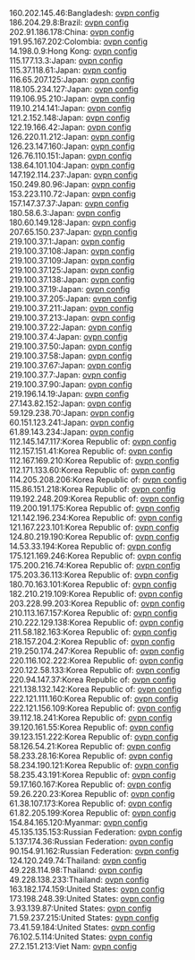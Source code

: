 160.202.145.46:Bangladesh: [ovpn config](vpn/160_202_145_46.ovpn)  
186.204.29.8:Brazil: [ovpn config](vpn/186_204_29_8.ovpn)  
202.91.186.178:China: [ovpn config](vpn/202_91_186_178.ovpn)  
191.95.167.202:Colombia: [ovpn config](vpn/191_95_167_202.ovpn)  
14.198.0.9:Hong Kong: [ovpn config](vpn/14_198_0_9.ovpn)  
115.177.13.3:Japan: [ovpn config](vpn/115_177_13_3.ovpn)  
115.37.118.61:Japan: [ovpn config](vpn/115_37_118_61.ovpn)  
116.65.207.125:Japan: [ovpn config](vpn/116_65_207_125.ovpn)  
118.105.234.127:Japan: [ovpn config](vpn/118_105_234_127.ovpn)  
119.106.95.210:Japan: [ovpn config](vpn/119_106_95_210.ovpn)  
119.10.214.141:Japan: [ovpn config](vpn/119_10_214_141.ovpn)  
121.2.152.148:Japan: [ovpn config](vpn/121_2_152_148.ovpn)  
122.19.166.42:Japan: [ovpn config](vpn/122_19_166_42.ovpn)  
126.220.11.212:Japan: [ovpn config](vpn/126_220_11_212.ovpn)  
126.23.147.160:Japan: [ovpn config](vpn/126_23_147_160.ovpn)  
126.76.110.151:Japan: [ovpn config](vpn/126_76_110_151.ovpn)  
138.64.101.104:Japan: [ovpn config](vpn/138_64_101_104.ovpn)  
147.192.114.237:Japan: [ovpn config](vpn/147_192_114_237.ovpn)  
150.249.80.96:Japan: [ovpn config](vpn/150_249_80_96.ovpn)  
153.223.110.72:Japan: [ovpn config](vpn/153_223_110_72.ovpn)  
157.147.37.37:Japan: [ovpn config](vpn/157_147_37_37.ovpn)  
180.58.6.3:Japan: [ovpn config](vpn/180_58_6_3.ovpn)  
180.60.149.128:Japan: [ovpn config](vpn/180_60_149_128.ovpn)  
207.65.150.237:Japan: [ovpn config](vpn/207_65_150_237.ovpn)  
219.100.37.1:Japan: [ovpn config](vpn/219_100_37_1.ovpn)  
219.100.37.108:Japan: [ovpn config](vpn/219_100_37_108.ovpn)  
219.100.37.109:Japan: [ovpn config](vpn/219_100_37_109.ovpn)  
219.100.37.125:Japan: [ovpn config](vpn/219_100_37_125.ovpn)  
219.100.37.138:Japan: [ovpn config](vpn/219_100_37_138.ovpn)  
219.100.37.19:Japan: [ovpn config](vpn/219_100_37_19.ovpn)  
219.100.37.205:Japan: [ovpn config](vpn/219_100_37_205.ovpn)  
219.100.37.211:Japan: [ovpn config](vpn/219_100_37_211.ovpn)  
219.100.37.213:Japan: [ovpn config](vpn/219_100_37_213.ovpn)  
219.100.37.22:Japan: [ovpn config](vpn/219_100_37_22.ovpn)  
219.100.37.4:Japan: [ovpn config](vpn/219_100_37_4.ovpn)  
219.100.37.50:Japan: [ovpn config](vpn/219_100_37_50.ovpn)  
219.100.37.58:Japan: [ovpn config](vpn/219_100_37_58.ovpn)  
219.100.37.67:Japan: [ovpn config](vpn/219_100_37_67.ovpn)  
219.100.37.7:Japan: [ovpn config](vpn/219_100_37_7.ovpn)  
219.100.37.90:Japan: [ovpn config](vpn/219_100_37_90.ovpn)  
219.196.14.19:Japan: [ovpn config](vpn/219_196_14_19.ovpn)  
27.143.82.152:Japan: [ovpn config](vpn/27_143_82_152.ovpn)  
59.129.238.70:Japan: [ovpn config](vpn/59_129_238_70.ovpn)  
60.151.123.241:Japan: [ovpn config](vpn/60_151_123_241.ovpn)  
61.89.143.234:Japan: [ovpn config](vpn/61_89_143_234.ovpn)  
112.145.147.117:Korea Republic of: [ovpn config](vpn/112_145_147_117.ovpn)  
112.157.151.41:Korea Republic of: [ovpn config](vpn/112_157_151_41.ovpn)  
112.167.169.210:Korea Republic of: [ovpn config](vpn/112_167_169_210.ovpn)  
112.171.133.60:Korea Republic of: [ovpn config](vpn/112_171_133_60.ovpn)  
114.205.208.206:Korea Republic of: [ovpn config](vpn/114_205_208_206.ovpn)  
115.86.151.218:Korea Republic of: [ovpn config](vpn/115_86_151_218.ovpn)  
119.192.248.209:Korea Republic of: [ovpn config](vpn/119_192_248_209.ovpn)  
119.200.191.175:Korea Republic of: [ovpn config](vpn/119_200_191_175.ovpn)  
121.142.196.234:Korea Republic of: [ovpn config](vpn/121_142_196_234.ovpn)  
121.167.223.101:Korea Republic of: [ovpn config](vpn/121_167_223_101.ovpn)  
124.80.219.190:Korea Republic of: [ovpn config](vpn/124_80_219_190.ovpn)  
14.53.33.194:Korea Republic of: [ovpn config](vpn/14_53_33_194.ovpn)  
175.121.169.246:Korea Republic of: [ovpn config](vpn/175_121_169_246.ovpn)  
175.200.216.74:Korea Republic of: [ovpn config](vpn/175_200_216_74.ovpn)  
175.203.36.113:Korea Republic of: [ovpn config](vpn/175_203_36_113.ovpn)  
180.70.163.101:Korea Republic of: [ovpn config](vpn/180_70_163_101.ovpn)  
182.210.219.109:Korea Republic of: [ovpn config](vpn/182_210_219_109.ovpn)  
203.228.99.203:Korea Republic of: [ovpn config](vpn/203_228_99_203.ovpn)  
210.113.167.157:Korea Republic of: [ovpn config](vpn/210_113_167_157.ovpn)  
210.222.129.138:Korea Republic of: [ovpn config](vpn/210_222_129_138.ovpn)  
211.58.182.163:Korea Republic of: [ovpn config](vpn/211_58_182_163.ovpn)  
218.157.204.2:Korea Republic of: [ovpn config](vpn/218_157_204_2.ovpn)  
219.250.174.247:Korea Republic of: [ovpn config](vpn/219_250_174_247.ovpn)  
220.116.102.222:Korea Republic of: [ovpn config](vpn/220_116_102_222.ovpn)  
220.122.58.133:Korea Republic of: [ovpn config](vpn/220_122_58_133.ovpn)  
220.94.147.37:Korea Republic of: [ovpn config](vpn/220_94_147_37.ovpn)  
221.138.132.142:Korea Republic of: [ovpn config](vpn/221_138_132_142.ovpn)  
222.121.111.160:Korea Republic of: [ovpn config](vpn/222_121_111_160.ovpn)  
222.121.156.109:Korea Republic of: [ovpn config](vpn/222_121_156_109.ovpn)  
39.112.18.241:Korea Republic of: [ovpn config](vpn/39_112_18_241.ovpn)  
39.120.161.55:Korea Republic of: [ovpn config](vpn/39_120_161_55.ovpn)  
39.123.151.222:Korea Republic of: [ovpn config](vpn/39_123_151_222.ovpn)  
58.126.54.21:Korea Republic of: [ovpn config](vpn/58_126_54_21.ovpn)  
58.233.28.16:Korea Republic of: [ovpn config](vpn/58_233_28_16.ovpn)  
58.234.190.121:Korea Republic of: [ovpn config](vpn/58_234_190_121.ovpn)  
58.235.43.191:Korea Republic of: [ovpn config](vpn/58_235_43_191.ovpn)  
59.17.160.167:Korea Republic of: [ovpn config](vpn/59_17_160_167.ovpn)  
59.26.220.23:Korea Republic of: [ovpn config](vpn/59_26_220_23.ovpn)  
61.38.107.173:Korea Republic of: [ovpn config](vpn/61_38_107_173.ovpn)  
61.82.205.199:Korea Republic of: [ovpn config](vpn/61_82_205_199.ovpn)  
154.84.165.120:Myanmar: [ovpn config](vpn/154_84_165_120.ovpn)  
45.135.135.153:Russian Federation: [ovpn config](vpn/45_135_135_153.ovpn)  
5.137.174.36:Russian Federation: [ovpn config](vpn/5_137_174_36.ovpn)  
90.154.91.162:Russian Federation: [ovpn config](vpn/90_154_91_162.ovpn)  
124.120.249.74:Thailand: [ovpn config](vpn/124_120_249_74.ovpn)  
49.228.114.98:Thailand: [ovpn config](vpn/49_228_114_98.ovpn)  
49.228.138.233:Thailand: [ovpn config](vpn/49_228_138_233.ovpn)  
163.182.174.159:United States: [ovpn config](vpn/163_182_174_159.ovpn)  
173.198.248.39:United States: [ovpn config](vpn/173_198_248_39.ovpn)  
3.93.139.87:United States: [ovpn config](vpn/3_93_139_87.ovpn)  
71.59.237.215:United States: [ovpn config](vpn/71_59_237_215.ovpn)  
73.41.59.184:United States: [ovpn config](vpn/73_41_59_184.ovpn)  
76.102.5.114:United States: [ovpn config](vpn/76_102_5_114.ovpn)  
27.2.151.213:Viet Nam: [ovpn config](vpn/27_2_151_213.ovpn)  
